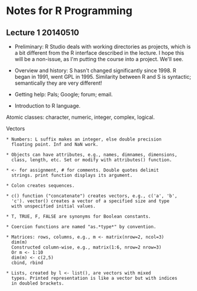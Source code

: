 # Notes for R Programming

## Lecture 1 20140510

* Preliminary: R Studio deals with working directories as projects,
  which is a bit different from the R interface described in the
  lecture. I hope this will be a non-issue, as I'm putting the course
  into a project. We'll see.

* Overview and history: S hasn't changed significantly since 1998. R
  began in 1991, went GPL in 1995. Similarity between R and S is
  syntactic; semantically they are very different!

* Getting help: Pals; Google; forum; email.

* Introduction to R language.

Atomic classes: character, numeric, integer, complex, logical.

Vectors

    * Numbers: L suffix makes an integer, else double precision
      floating point. Inf and NaN work. 

    * Objects can have attributes, e.g., names, dimnames, dimensions,
      class, length, etc. Set or modify with attributes() function. 

    * <- for assignment, # for comments. Double quotes delimit
      strings. print function displays its argument.

    * Colon creates sequences.

    * c() function ("concatenate") creates vectors, e.g., c('a', 'b',
      'c'). vector() creates a vector of a specified size and type
      with unspecified initial values. 

    * T, TRUE, F, FALSE are synonyms for Boolean constants.

    * Coercion functions are named "as.*type*" by convention.

    * Matrices: rows, columns, e.g., m <- matrix(nrow=2, ncol=3)
	  dim(m)
	  Constructed column-wise, e.g., matrix(1:6, nrow=2 nrow=3)
	  Or m <- 1:10
	  dim(m) <- c(2,5)
	  cbind, rbind

    * Lists, created by l <- list(), are vectors with mixed
      types. Printed representation is like a vector but with indices
      in doubled brackets.

